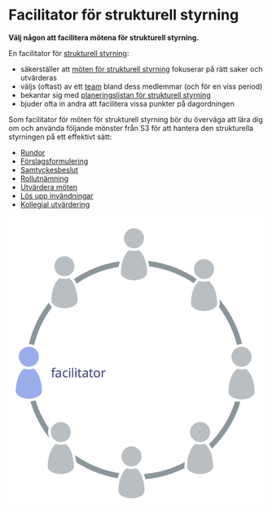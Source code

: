 # Facilitator för strukturell styrning

<summary>
<strong>Välj någon att facilitera mötena för strukturell styrning.</strong>
</summary>

En facilitator för [ strukturell styrning](glossary:governance):

- säkerställer att [möten för strukturell styrning](section:governance-meeting) fokuserar på rätt saker och utvärderas
- väljs (oftast) av ett [team](glossary:team) bland dess medlemmar (och för en viss period)
- bekantar sig med [planeringslistan för strukturell styrning](section:governance-backlog)
- bjuder ofta in andra att facilitera vissa punkter på dagordningen

Som facilitator för möten för strukturell styrning bör du överväga att lära dig om och använda följande mönster från S3 för att hantera den strukturella styrningen på ett effektivt sätt:

- [Rundor](section:rounds)
- [Förslagsformulering](section:proposal-forming)
- [Samtyckesbeslut](section:consent-decision-making)
- [Rollutnämning](section:role-selection)
- [Utvärdera möten](section:evaluate-meetings)
- [Lös upp invändningar](section:resolve-objections)
- [Kollegial utvärdering](section:peer-review)

![Facilitatorn för strukturell styrning är vanligtvis en medlem av teamet](img/circle/facilitator.png)